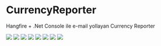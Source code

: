 # CurrencyReporter
Hangfire + .Net Console ile e-mail yollayan Currency Reporter



<img src="https://i.ibb.co/28p32RX/after.png"/>
<img src="https://ibb.co/51m4S5F"/>
<img src="https://ibb.co/Gn9byYL"/>
<img src="https://ibb.co/wgv2TF3"/>
<img src="https://ibb.co/c2YpKw4"/>
<img src="https://ibb.co/vVd6G7D"/>
<img src="https://ibb.co/0Yw8htb"/>
<img src="https://ibb.co/fSwNtZt"/>
